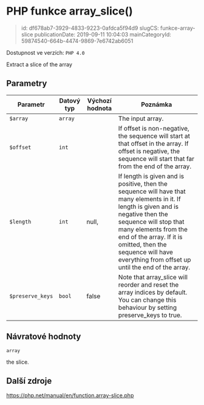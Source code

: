 PHP funkce array_slice()
================================

> id: df678ab7-3929-4833-9223-0afdca5f94d9
> slugCS: funkce-array-slice
> publicationDate: 2019-09-11 10:04:03
> mainCategoryId: 59874540-664b-4474-9869-7e6742ab6051

Dostupnost ve verzích: `PHP 4.0`

Extract a slice of the array


Parametry
--------------

| Parametr | Datový typ | Výchozí hodnota | Poznámka |
|-----|-----|-----|-----|
| `$array` | `array` |  | The input array. |
| `$offset` | `int` |  | If offset is non-negative, the sequence will start at that offset in the array. If offset is negative, the sequence will start that far from the end of the array. |
| `$length` | `int` | null, | If length is given and is positive, then the sequence will have that many elements in it. If length is given and is negative then the sequence will stop that many elements from the end of the array. If it is omitted, then the sequence will have everything from offset up until the end of the array. |
| `$preserve_keys` | `bool` | false | Note that array_slice will reorder and reset the array indices by default. You can change this behaviour by setting preserve_keys to true. |


Návratové hodnoty
----------------

`array`

the slice.

Další zdroje
------------

https://php.net/manual/en/function.array-slice.php
